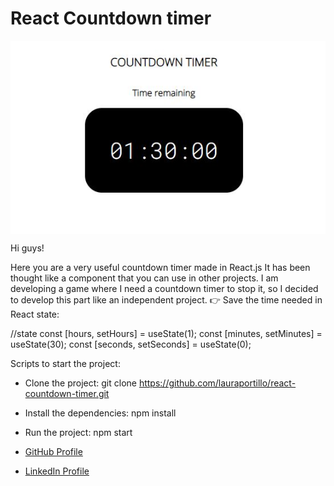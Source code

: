 # React Countdown timer

<img align="center" src="https://github.com/lauraportillo/react-countdown-timer/blob/master/src/images/readme/gameStart.JPG">

Hi guys!

Here you are a very useful countdown timer made in React.js
It has been thought like a component that you can use in other projects.
I am developing a game where I need a countdown timer to stop it, so I decided to develop this part like an independent project.
👉 Save the time needed in React state:

//state
const [hours, setHours] = useState(1);
const [minutes, setMinutes] = useState(30);
const [seconds, setSeconds] = useState(0);

Scripts to start the project:

- Clone the project:
  git clone https://github.com/lauraportillo/react-countdown-timer.git

- Install the dependencies:
  npm install

- Run the project:
  npm start

- [GitHub Profile](https://github.com/lauraportillo)
- [LinkedIn Profile](https://www.linkedin.com/in/laura-portillo-rodr%C3%ADguez/)
